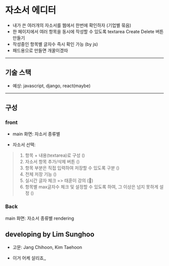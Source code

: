 # 자소서 에디터
- 내가 쓴 여러개의 자소서를 웹에서 한번에 확인하자 (기업별 묶음)
- 한 페이지에서 여러 항목을 동시에 작성할 수 있도록 textarea Create Delete 버튼 만들기
- 작성중인 항목별 글자수 즉시 확인 가능 (by js)
- 패드용으로 만들면 개꿀이겠따
<hr>

## 기술 스택
- 예상: javascript, django, react(maybe)
<hr>

## 구성
### front
- main 화면: 자소서 종류별

- 자소서 선택:
> 1. 항목 + 내용(textarea)로 구성 ()
> 2. 자소서 항목 추가/삭제 버튼  ()
> 3. 항목 부분은 직접 입력하여 저장할 수 있도록 구분 ()
> 4. 전체 저장 기능 ()
> 5. 실시간 글자 체크 => 태훈이 강의 (🔵)
> 6. 항목별 max글자수 체크 및 설정할 수 있도록 하여, 그 이상은 넘지 못하게 설정 ()
### Back
main 화면: 자소서 종류별 rendering



## developing by Lim Sunghoo
- 고문: Jang Chihoon, Kim Taehoon


- 이거 어케 살리죠,,
